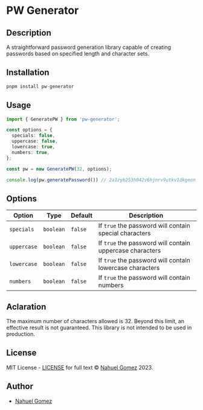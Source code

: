 # PW Generator

## Description

A straightforward password generation library capable of creating passwords based on specified length and character sets.

## Installation

```typescript
pnpm install pw-generator
```

## Usage

```typescript
import { GeneratePW } from 'pw-generator';

const options = {
  specials: false,
  uppercase: false,
  lowercase: true,
  numbers: true,
};

const pw = new GeneratePW(32, options);

console.log(pw.generatePassword()) // 2a1zyb253h042v6hjnrv9utkv1dkgeon
```

## Options

| Option | Type | Default | Description |
| --- | --- | --- | --- |
| `specials` | `boolean` | `false` | If `true` the password will contain special characters |
| `uppercase` | `boolean` | `false` | If `true` the password will contain uppercase characters |
| `lowercase` | `boolean` | `false` | If `true` the password will contain lowercase characters |
| `numbers` | `boolean` | `false` | If `true` the password will contain numbers |

## Aclaration

The maximum number of characters allowed is 32. Beyond this limit, an effective result is not guaranteed.
This library is not intended to be used in production.

## License

MIT License - [LICENSE](LICENSE) for full text © [Nahuel Gomez](https://www.gomeznahuel.com.ar) 2023.

## Author

- [Nahuel Gomez](https://www.gomeznahuel.com.ar)
